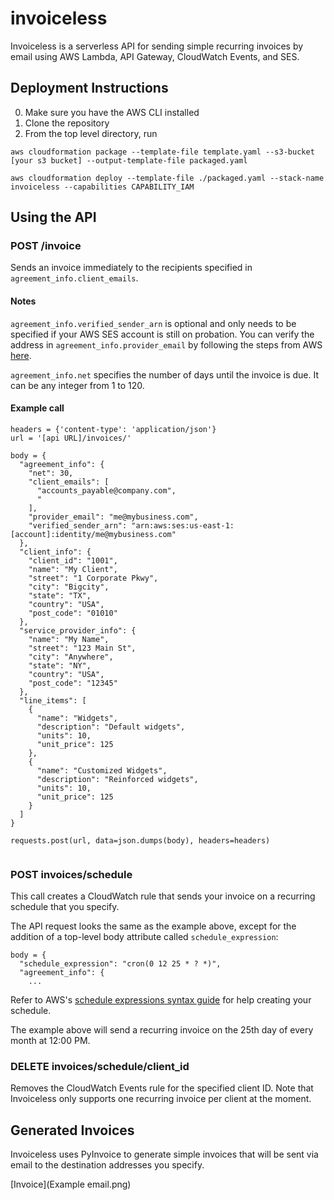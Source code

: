# invoiceless

Invoiceless is a serverless API for sending simple recurring invoices by email using AWS Lambda, API Gateway, CloudWatch Events, and SES.

## Deployment Instructions

0. Make sure you have the AWS CLI installed
1. Clone the repository
2. From the top level directory, run

`aws cloudformation package --template-file template.yaml --s3-bucket [your s3 bucket] --output-template-file packaged.yaml`

`aws cloudformation deploy --template-file ./packaged.yaml --stack-name invoiceless --capabilities CAPABILITY_IAM`

## Using the API

### POST /invoice
Sends an invoice immediately to the recipients specified in `agreement_info.client_emails`.

#### Notes

`agreement_info.verified_sender_arn` is optional and only needs to be specified if your AWS SES account is still on probation. You can verify the address in `agreement_info.provider_email` by following the steps from AWS [here](https://docs.aws.amazon.com/ses/latest/DeveloperGuide/verify-email-addresses.html).

`agreement_info.net` specifies the number of days until the invoice is due. It can be any integer from 1 to 120.

#### Example call

```
headers = {'content-type': 'application/json'}
url = '[api URL]/invoices/'

body = {
  "agreement_info": {
    "net": 30,
    "client_emails": [
      "accounts_payable@company.com",
      "
    ],
    "provider_email": "me@mybusiness.com",
    "verified_sender_arn": "arn:aws:ses:us-east-1:[account]:identity/me@mybusiness.com"
  },
  "client_info": {
    "client_id": "1001",
    "name": "My Client",
    "street": "1 Corporate Pkwy",
    "city": "Bigcity",
    "state": "TX",
    "country": "USA",
    "post_code": "01010"
  },
  "service_provider_info": {
    "name": "My Name",
    "street": "123 Main St",
    "city": "Anywhere",
    "state": "NY",
    "country": "USA",
    "post_code": "12345"
  },
  "line_items": [
    {
      "name": "Widgets",
      "description": "Default widgets",
      "units": 10,
      "unit_price": 125
    },
    {
      "name": "Customized Widgets",
      "description": "Reinforced widgets",
      "units": 10,
      "unit_price": 125
    }
  ]
}

requests.post(url, data=json.dumps(body), headers=headers)


```

### POST invoices/schedule

This call creates a CloudWatch rule that sends your invoice on a recurring schedule that you specify.

The API request looks the same as the example above, except for the addition of a top-level body attribute called `schedule_expression`:

```
body = {
  "schedule_expression": "cron(0 12 25 * ? *)",
  "agreement_info": {
    ...
```

Refer to AWS's [schedule expressions syntax guide](https://docs.aws.amazon.com/AmazonCloudWatch/latest/events/ScheduledEvents.html) for help creating your schedule.

The example above will send a recurring invoice on the 25th day of every month at 12:00 PM.

### DELETE invoices/schedule/client_id

Removes the CloudWatch Events rule for the specified client ID. Note that Invoiceless only supports one recurring invoice per client at the moment.

## Generated Invoices

Invoiceless uses PyInvoice to generate simple invoices that will be sent via email to the destination addresses you specify.

[Invoice](Example email.png)





